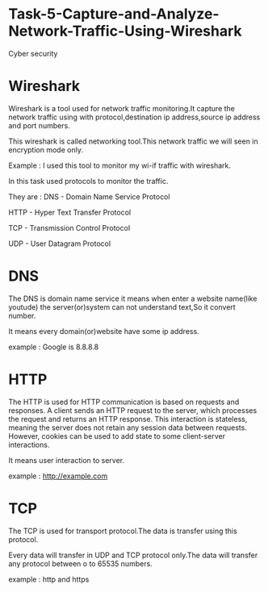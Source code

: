# Task-5-Capture-and-Analyze-Network-Traffic-Using-Wireshark
Cyber security

# Wireshark

Wireshark is a tool used for network traffic monitoring.It capture the network traffic using with protocol,destination ip address,source ip address and port numbers.

This wireshark is called networking tool.This network traffic we will seen in encryption mode only.

Example : I used this tool to monitor my wi-if traffic with wireshark.

In this task used protocols to monitor the traffic.

They are : DNS - Domain Name Service Protocol

HTTP - Hyper Text Transfer Protocol

TCP - Transmission Control Protocol

UDP - User Datagram Protocol

# DNS

The DNS is domain name service it means when enter a website name(like youtude) the server(or)system can not understand text,So it convert number.

It means every domain(or)website have some ip address.

example : Google is 8.8.8.8

# HTTP

The HTTP is used for HTTP communication is based on requests and responses. A client sends an HTTP request to the server, which processes the request and returns an HTTP response. This interaction is stateless, meaning the server does not retain any session data between requests. However, cookies can be used to add state to some client-server interactions.

It means user interaction to server.

example : http://example.com

# TCP

The TCP is used for transport protocol.The data is transfer using this protocol.

Every data will transfer in UDP and TCP protocol only.The data will transfer any protocol between o to 65535 numbers.

example : http and https


